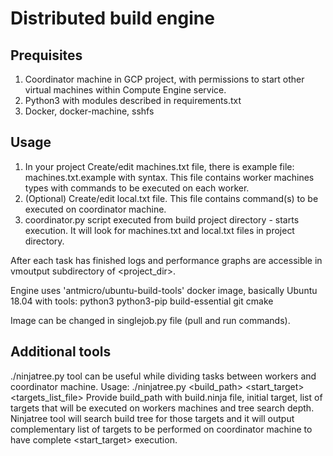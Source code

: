 # Distributed build engine

## Prequisites

1. Coordinator machine in GCP project, with permissions to start other virtual machines within Compute Engine service.
2. Python3 with modules described in requirements.txt
3. Docker, docker-machine, sshfs

## Usage

1. In your project Create/edit machines.txt file, there is example file: machines.txt.example with syntax. This file contains worker machines types with commands to be executed on each worker. 
2. (Optional) Create/edit local.txt file. This file contains command(s) to be executed on coordinator machine.
2. coordinator.py script executed from build project directory - starts execution. It will look for machines.txt and local.txt files in project directory.

After each task has finished logs and performance graphs are accessible in vmoutput subdirectory of <project_dir>.

Engine uses 'antmicro/ubuntu-build-tools' docker image, basically Ubuntu 18.04 with tools: python3 python3-pip build-essential git cmake

Image can be changed in singlejob.py file (pull and run commands).

## Additional tools

./ninjatree.py tool can be useful while dividing tasks between workers and coordinator machine. 
Usage: ./ninjatree.py <build_path> <start_target> <targets_list_file> <depth>
Provide build_path with build.ninja file, initial target, list of targets that will be executed on workers machines and tree search depth. Ninjatree tool will search build tree for those targets and it will output complementary list of targets to be performed on coordinator machine to have complete <start_target> execution.

